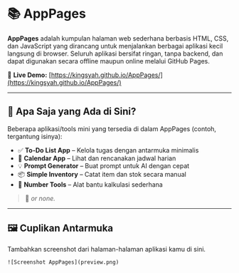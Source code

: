 # 📚 AppPages

**AppPages** adalah kumpulan halaman web sederhana berbasis HTML, CSS, dan JavaScript yang dirancang untuk menjalankan berbagai aplikasi kecil langsung di browser. Seluruh aplikasi bersifat ringan, tanpa backend, dan dapat digunakan secara offline maupun online melalui GitHub Pages.

🔗 **Live Demo:** [https://kingsyah.github.io/AppPages/](https://kingsyah.github.io/AppPages/)

---

## 🧰 Apa Saja yang Ada di Sini?

Beberapa aplikasi/tools mini yang tersedia di dalam AppPages (contoh, tergantung isinya):

- ✅ **To-Do List App** – Kelola tugas dengan antarmuka minimalis
- 📅 **Calendar App** – Lihat dan rencanakan jadwal harian
- 💡 **Prompt Generator** – Buat prompt untuk AI dengan cepat
- 📦 **Simple Inventory** – Catat item dan stok secara manual
- 🔢 **Number Tools** – Alat bantu kalkulasi sederhana

> 📌 *or none.*

---

## 🖼️ Cuplikan Antarmuka

Tambahkan screenshot dari halaman-halaman aplikasi kamu di sini.

```html
![Screenshot AppPages](preview.png)
